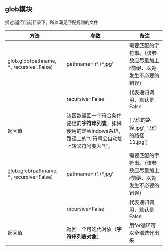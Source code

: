 ## glob模块

描述:返回当前目录下，所以满足匹配规则的文件

| 方法                                     | 参数                                                         | 备注                                                         |
| ---------------------------------------- | ------------------------------------------------------------ | ------------------------------------------------------------ |
| glob.glob(pathname, *, recursive=False)  | pathname= r'./*jpg'                                          | 需要匹配的字符串。（该参数应尽量加上r前缀，以免发生不必要的错误） |
|                                          | recursive=False                                              | 代表递归调用，默认是False                                    |
| 返回值                                   | 该函数返回一个符合条件路径的**字符串列表**，如果使用的是Windows系统，路径上的“\”符号会自动加上转义符号变为“\\”。 | ['.\\你的路径.jpg', '.\\你的路径11.jpg']                     |
| glob.iglob(pathname, *, recursive=False) | pathname= r'./*jpg'                                          | 需要匹配的字符串。（该参数应尽量加上r前缀，以免发生不必要的错误） |
|                                          | recursive=False                                              | 代表递归调用，默认是False                                    |
| 返回值                                   | 返回一个可迭代对象（**字符串列表对象**）                     | 用for循环可以全部迭代出来                                    |


